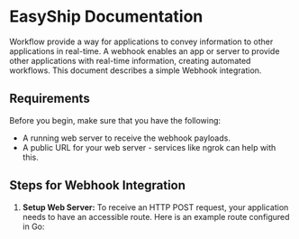 # EasyShip Documentation

Workflow provide a way for applications to convey information to other applications in real-time. A webhook enables an app or server to provide other applications with real-time information, creating automated workflows. This document describes a simple Webhook integration.

## Requirements

Before you begin, make sure that you have the following:

* A running web server to receive the webhook payloads.
* A public URL for your web server - services like ngrok can help with this.

## Steps for Webhook Integration

1. **Setup Web Server:**
   To receive an HTTP POST request, your application needs to have an accessible route. Here is an example route configured in Go: